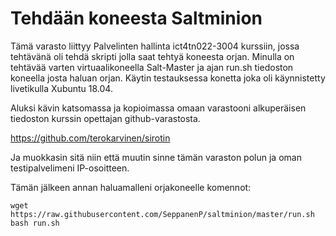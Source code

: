 # Tehdään koneesta Saltminion

Tämä varasto liittyy Palvelinten hallinta ict4tn022-3004 kurssiin, jossa tehtävänä oli tehdä skripti jolla saat tehtyä koneesta orjan.
Minulla on tehtävää varten virtuaalikoneella Salt-Master ja ajan run.sh tiedoston koneella josta haluan orjan. Käytin testauksessa konetta joka oli käynnistetty livetikulla Xubuntu 18.04.

Aluksi kävin katsomassa ja kopioimassa omaan varastooni alkuperäisen tiedoston kurssin opettajan github-varastosta.

https://github.com/terokarvinen/sirotin

Ja muokkasin sitä niin että muutin sinne tämän varaston polun ja oman testipalvelimeni IP-osoitteen.

Tämän jälkeen annan haluamalleni orjakoneelle komennot:

    wget https://raw.githubusercontent.com/SeppanenP/saltminion/master/run.sh
    bash run.sh
    
  
